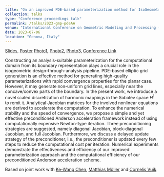 ```yaml
---
title: "On an improved PDE-based parameterization method for IsoGeometric Analysis (IGA) using preconditioned Anderson acceleration"
collection: talks
type: "Conference proceedings talk"
permalink: /talks/2023-gmp-pdeAA
venue: "International Conference on Geometric Modeling and Processing (GMP) 2023"
date: 2023-07-06
location: "Genova, Italy" 
---
```


[Slides](../files/pdf/slides/2023-gmp-pdeAA/2023-gmp-pdeAA.pdf), 
[Poster](../files/pdf/slides/2023-gmp-pdeAA/2023-gmp-pdeAA.pdf)
[Photo1](../images/talks/2023-07-06-gmp-Improved/GMP2023_1.jpg), 
[Photo2](../images/talks/2023-07-06-gmp-Improved/GMP2023_2.jpg), 
[Photo3](../images/talks/2023-07-06-gmp-Improved/GMP2023_best_paper.jpg), 
[Conference Link](https://gmpconf.github.io/GMP2023/index.html)

Constructing an analysis-suitable parameterization for the computational domain from its boundary representation plays a crucial role in the isogeometric design-through-analysis pipeline. PDE-based elliptic grid generation is an effective method for generating high-quality parameterizations with rapid convergence properties for the planar case. However, it may generate non-uniform grid lines, especially near the concave/convex parts of the boundary. In the present work, we introduce a novel scaled discretization of harmonic mappings in the Sobolev space $H^1$ to remit it. Analytical Jacobian matrices for the involved nonlinear equations are derived to accelerate the computation. To enhance the numerical stability and the speed of convergence, we propose a simple and yet effective preconditioned Anderson acceleration framework instead of using computationally expensive Newton-type iteration. Three preconditioning strategies are suggested, namely diagonal Jacobian, block-diagonal Jacobian, and full Jacobian. Furthermore, we discuss a delayed update strategy of the preconditioner, i.e., the preconditioner is updated every few steps to reduce the computational cost per iteration. Numerical experiments demonstrate the effectiveness and efficiency of our improved parameterization approach and the computational efficiency of our preconditioned Anderson acceleration scheme. 

Based on joint work with [Ke-Wang Chen](https://faculty.nuist.edu.cn/chenkewang/zh_CN/index.htm), [Matthias Möller](https://mmoelle1.gitlab.io/website/) and [Cornelis Vuik](https://diamhomes.ewi.tudelft.nl/~kvuik/Welcome.html).


